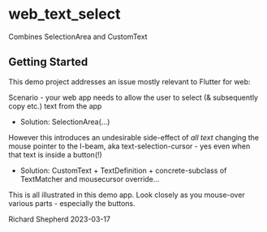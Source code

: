 # web_text_select

Combines SelectionArea and CustomText

## Getting Started

This demo project addresses an issue mostly relevant to Flutter for web:

Scenario - your web app needs to allow the user to select (& subsequently copy etc.) text from the app
- Solution: SelectionArea(...)

However this introduces an undesirable side-effect of *all text* changing the mouse pointer to the I-beam, aka text-selection-cursor - yes even when that text is inside a button(!)

- Solution: CustomText + TextDefinition + concrete-subclass of TextMatcher and mousecursor override...

This is all illustrated in this demo app. Look closely as you mouse-over various parts - especially the buttons.

Richard Shepherd
2023-03-17
